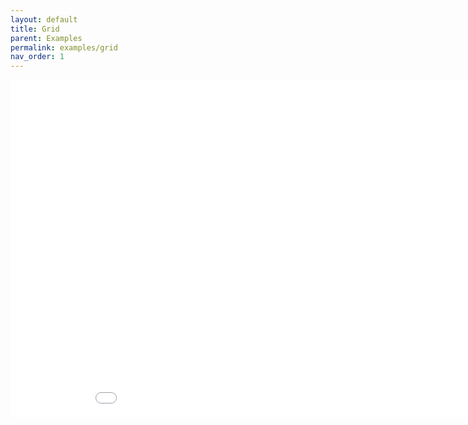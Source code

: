 ```yaml
--- 
layout: default
title: Grid
parent: Examples
permalink: examples/grid
nav_order: 1
---
```


<iframe id="" src="Grid-Build" name="" width="960" height="540" frameborder="0" marginheight="0" scrolling="no"></iframe>